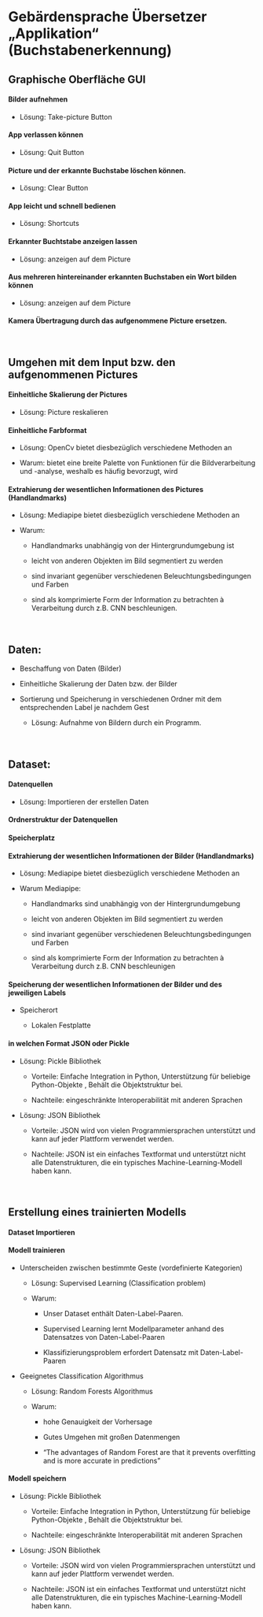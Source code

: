 # Gebärdensprache Übersetzer „Applikation“ (Buchstabenerkennung)

## Graphische Oberfläche GUI

#### Bilder aufnehmen

  - Lösung: Take-picture Button

#### App verlassen können

- Lösung: Quit Button

#### Picture und der erkannte Buchstabe löschen können.

- Lösung: Clear Button

#### App leicht und schnell bedienen

- Lösung: Shortcuts

#### Erkannter Buchtstabe anzeigen lassen

- Lösung: anzeigen auf dem Picture

#### Aus mehreren hintereinander erkannten Buchstaben ein Wort bilden können

- Lösung: anzeigen auf dem Picture

#### Kamera Übertragung durch das aufgenommene Picture ersetzen. <br><br><br>
  


## Umgehen mit dem Input bzw. den aufgenommenen Pictures

#### Einheitliche Skalierung der Pictures

- Lösung: Picture reskalieren

#### Einheitliche Farbformat

- Lösung: OpenCv bietet diesbezüglich verschiedene Methoden an

- Warum: bietet eine breite Palette von Funktionen für die Bildverarbeitung und -analyse, weshalb es häufig bevorzugt, wird

#### Extrahierung der wesentlichen Informationen des Pictures (Handlandmarks)

- Lösung: Mediapipe bietet diesbezüglich verschiedene Methoden an

- Warum:

  - Handlandmarks unabhängig von der Hintergrundumgebung ist

  - leicht von anderen Objekten im Bild segmentiert zu werden

  - sind invariant gegenüber verschiedenen Beleuchtungsbedingungen und Farben

  - sind als komprimierte Form der Information zu betrachten à Verarbeitung durch z.B. CNN beschleunigen. <br><br><br>

## Daten:

- Beschaffung von Daten (Bilder)

- Einheitliche Skalierung der Daten bzw. der Bilder

- Sortierung und Speicherung in verschiedenen Ordner mit dem entsprechenden Label je nachdem Gest
    -  Lösung: Aufnahme von Bildern durch ein Programm. <br><br><br>

## Dataset:

#### Datenquellen

- Lösung: Importieren der erstellen Daten

#### Ordnerstruktur der Datenquellen

#### Speicherplatz

#### Extrahierung der wesentlichen Informationen der Bilder (Handlandmarks)

- Lösung: Mediapipe bietet diesbezüglich verschiedene Methoden an

- Warum Mediapipe:

  - Handlandmarks sind unabhängig von der Hintergrundumgebung

  - leicht von anderen Objekten im Bild segmentiert zu werden

  - sind invariant gegenüber verschiedenen Beleuchtungsbedingungen und Farben

  - sind als komprimierte Form der Information zu betrachten à Verarbeitung durch z.B. CNN beschleunigen

#### Speicherung der wesentlichen Informationen der Bilder und des jeweiligen Labels

- Speicherort

  - Lokalen Festplatte

#### in welchen Format JSON oder Pickle

- Lösung: Pickle Bibliothek

  - Vorteile: Einfache Integration in Python, Unterstützung für beliebige Python-Objekte , Behält die Objektstruktur bei.

  - Nachteile: eingeschränkte Interoperabilität mit anderen Sprachen

- Lösung: JSON Bibliothek

  - Vorteile: JSON wird von vielen Programmiersprachen unterstützt und kann auf jeder Plattform verwendet werden.

  - Nachteile: JSON ist ein einfaches Textformat und unterstützt nicht alle Datenstrukturen, die ein typisches Machine-Learning-Modell haben kann. <br><br><br>

## Erstellung eines trainierten Modells

#### Dataset Importieren

#### Modell trainieren

  - Unterscheiden zwischen bestimmte Geste (vordefinierte Kategorien)

    - Lösung: Supervised Learning (Classification problem)

    - Warum:

      - Unser Dataset enthält Daten-Label-Paaren.

      - Supervised Learning lernt Modellparameter anhand des Datensatzes von Daten-Label-Paaren

      - Klassifizierungsproblem erfordert Datensatz mit Daten-Label-Paaren

- Geeignetes Classification Algorithmus

  - Lösung: Random Forests Algorithmus

  - Warum:

    - hohe Genauigkeit der Vorhersage

    - Gutes Umgehen mit großen Datenmengen

    - “The advantages of Random Forest are that it prevents overfitting and is more accurate in predictions”

#### Modell speichern

- Lösung: Pickle Bibliothek

  - Vorteile: Einfache Integration in Python, Unterstützung für beliebige Python-Objekte , Behält die Objektstruktur bei.

  - Nachteile: eingeschränkte Interoperabilität mit anderen Sprachen  

- Lösung: JSON Bibliothek

  - Vorteile: JSON wird von vielen Programmiersprachen unterstützt und kann auf jeder Plattform verwendet werden.

  - Nachteile: JSON ist ein einfaches Textformat und unterstützt nicht alle Datenstrukturen, die ein typisches Machine-Learning-Modell haben kann.
